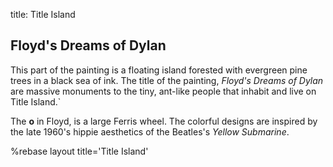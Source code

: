 title: Title Island

<h2>Floyd's Dreams of Dylan</h2>
<p>
 This part of the painting is a floating island forested with evergreen pine trees
 in a black sea of ink. The title of the painting, <em>Floyd's Dreams of Dylan</em> are 
 massive monuments to the tiny, ant-like people that inhabit and live on Title Island.`
</p>
<p>
 The <strong>o</strong> in Floyd, is a large Ferris wheel. The colorful designs are inspired by the
 late 1960's hippie aesthetics of the Beatles's <em>Yellow Submarine</em>.
</p>
%rebase layout title='Title Island'
